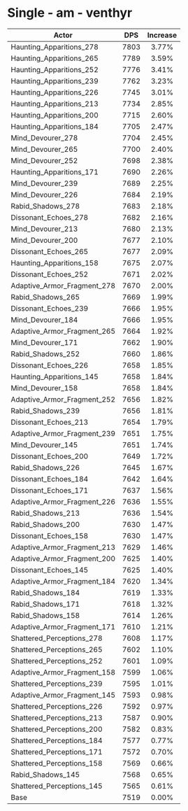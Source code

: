 # Single - am - venthyr
| Actor | DPS | Increase |
|---|:---:|:---:|
|Haunting_Apparitions_278|7803|3.77%|
|Haunting_Apparitions_265|7789|3.59%|
|Haunting_Apparitions_252|7776|3.41%|
|Haunting_Apparitions_239|7762|3.23%|
|Haunting_Apparitions_226|7745|3.01%|
|Haunting_Apparitions_213|7734|2.85%|
|Haunting_Apparitions_200|7715|2.60%|
|Haunting_Apparitions_184|7705|2.47%|
|Mind_Devourer_278|7704|2.45%|
|Mind_Devourer_265|7700|2.40%|
|Mind_Devourer_252|7698|2.38%|
|Haunting_Apparitions_171|7690|2.26%|
|Mind_Devourer_239|7689|2.25%|
|Mind_Devourer_226|7684|2.19%|
|Rabid_Shadows_278|7683|2.18%|
|Dissonant_Echoes_278|7682|2.16%|
|Mind_Devourer_213|7680|2.13%|
|Mind_Devourer_200|7677|2.10%|
|Dissonant_Echoes_265|7677|2.09%|
|Haunting_Apparitions_158|7675|2.07%|
|Dissonant_Echoes_252|7671|2.02%|
|Adaptive_Armor_Fragment_278|7670|2.00%|
|Rabid_Shadows_265|7669|1.99%|
|Dissonant_Echoes_239|7666|1.95%|
|Mind_Devourer_184|7666|1.95%|
|Adaptive_Armor_Fragment_265|7664|1.92%|
|Mind_Devourer_171|7662|1.90%|
|Rabid_Shadows_252|7660|1.86%|
|Dissonant_Echoes_226|7658|1.85%|
|Haunting_Apparitions_145|7658|1.84%|
|Mind_Devourer_158|7658|1.84%|
|Adaptive_Armor_Fragment_252|7656|1.82%|
|Rabid_Shadows_239|7656|1.81%|
|Dissonant_Echoes_213|7654|1.79%|
|Adaptive_Armor_Fragment_239|7651|1.75%|
|Mind_Devourer_145|7651|1.74%|
|Dissonant_Echoes_200|7649|1.72%|
|Rabid_Shadows_226|7645|1.67%|
|Dissonant_Echoes_184|7642|1.64%|
|Dissonant_Echoes_171|7637|1.56%|
|Adaptive_Armor_Fragment_226|7636|1.55%|
|Rabid_Shadows_213|7636|1.54%|
|Rabid_Shadows_200|7630|1.47%|
|Dissonant_Echoes_158|7630|1.47%|
|Adaptive_Armor_Fragment_213|7629|1.46%|
|Adaptive_Armor_Fragment_200|7625|1.40%|
|Dissonant_Echoes_145|7625|1.40%|
|Adaptive_Armor_Fragment_184|7620|1.34%|
|Rabid_Shadows_184|7619|1.33%|
|Rabid_Shadows_171|7618|1.32%|
|Rabid_Shadows_158|7614|1.26%|
|Adaptive_Armor_Fragment_171|7610|1.21%|
|Shattered_Perceptions_278|7608|1.17%|
|Shattered_Perceptions_265|7602|1.10%|
|Shattered_Perceptions_252|7601|1.09%|
|Adaptive_Armor_Fragment_158|7599|1.06%|
|Shattered_Perceptions_239|7595|1.01%|
|Adaptive_Armor_Fragment_145|7593|0.98%|
|Shattered_Perceptions_226|7592|0.97%|
|Shattered_Perceptions_213|7587|0.90%|
|Shattered_Perceptions_200|7582|0.83%|
|Shattered_Perceptions_184|7577|0.77%|
|Shattered_Perceptions_171|7572|0.70%|
|Shattered_Perceptions_158|7569|0.66%|
|Rabid_Shadows_145|7568|0.65%|
|Shattered_Perceptions_145|7565|0.61%|
|Base|7519|0.00%|
